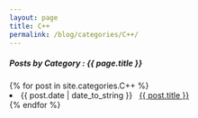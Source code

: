 ```yaml
---
layout: page
title: C++
permalink: /blog/categories/C++/
---
```


<h5> Posts by Category : {{ page.title }} </h5>

<div class="card">
{% for post in site.categories.C++ %}
 <li class="category-posts"><span>{{ post.date | date_to_string }}</span> &nbsp; <a href="{{ post.url }}">{{ post.title }}</a></li>
{% endfor %}
</div>
